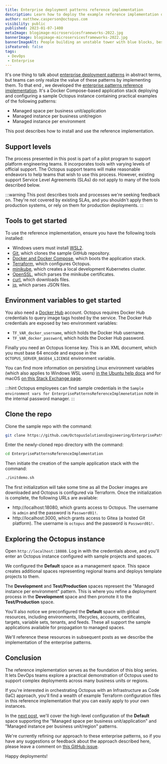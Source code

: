 ```yaml
---
title: Enterprise deployment patterns reference implementation
description: Learn how to deploy the example reference implementation demonstrating the enterprise patterns.
author: matthew.casperson@octopus.com
visibility: public
published: 2023-01-07-1400
metaImage: blogimage-microservicesframeworks-2022.jpg
bannerImage: blogimage-microservicesframeworks-2022.jpg
bannerImageAlt: People building an unstable tower with blue blocks, beside 2 people building a stable, lower tower with blue blocks.
isFeatured: false
tags:
 - DevOps
 - Enterprise
---
```


It's one thing to talk about [enterprise deployment patterns](https://octopus.com/blog/enterprise-patterns) in abstract terms, but teams can only realize the value of these patterns by implementing them. To that end , we developed the [enterprise patterns reference implementation](https://github.com/OctopusSolutionsEngineering/EnterprisePatternsReferenceImplementation). It's a Docker Compose-based application stack deploying and configuring a sample Octopus instance containing practical examples of the following patterns:

- Managed space per business unit/application
- Managed instance per business unit/region
- Managed instance per environment

This post describes how to install and use the reference implementation.

## Support levels

The process presented in this post is part of a pilot program to support platform engineering teams. It incorporates tools with varying levels of official support. The Octopus support teams will make reasonable endeavors to help teams that wish to use this process. However, existing support Service Level Agreements (SLAs) do not apply to many of the tools described below.

:::warning 
This post describes tools and processes we're seeking feedback on. They're not covered by existing SLAs, and you shouldn't apply them to production systems, or rely on them for production deployments. 
:::

## Tools to get started

To use the reference implementation, ensure you have the following tools installed:

* Windows users must install [WSL2](https://learn.microsoft.com/en-us/windows/wsl/install).
* [Git](https://git-scm.com/downloads), which clones the sample GitHub repository.
* [Docker and Docker Compose](https://docs.docker.com/get-docker/), which boots the application stack.
* [Terraform](https://developer.hashicorp.com/terraform/downloads), which configures Octopus.
* [minikube](https://minikube.sigs.k8s.io/docs/start/), which creates a local development Kubernetes cluster.
* [OpenSSL](https://www.openssl.org/), which parses the minikube certificates.
* [curl](https://curl.se/), which downloads files.
* [jq](https://stedolan.github.io/jq/), which parses JSON files.

## Environment variables to get started

You also need a [Docker Hub](https://hub.docker.com/) account. Octopus requires Docker Hub credentials to query image tags hosted by the service. The Docker Hub credentials are exposed by two environment variables:

* `TF_VAR_docker_username`, which holds the Docker Hub username.
* `TF_VAR_docker_password`, which holds the Docker Hub password.

Finally you need an Octopus license key. This is an XML document, which you must base 64 encode and expose in the `OCTOPUS_SERVER_BASE64_LICENSE` environment variable.

You can find more information on persisting Linux environment variables (which also applies to Windows WSL users) [in the Ubuntu help docs](https://help.ubuntu.com/community/EnvironmentVariables#Persistent_environment_variables) and for macOS [on this Stack Exchange page](https://apple.stackexchange.com/questions/356441/how-to-add-permanent-environment-variable-in-zsh).

:::hint
Octopus employees can find sample credentials in the `Sample environment vars for EnterprisePatternsReferenceImplmenetation` note in the internal password manager.
:::

## Clone the repo

Clone the sample repo with the command:

```bash
git clone https://github.com/OctopusSolutionsEngineering/EnterprisePatternsReferenceImplementation.git
```

Enter the newly-cloned repo directory with the command:

```bash
cd EnterprisePatternsReferenceImplementation
```

Then initiate the creation of the sample application stack with the command:

```bash
./initdemo.sh 
```

The first initialization will take some time as all the Docker images are downloaded and Octopus is configured via Terraform. Once the initialization is complete, the following URLs are available:

- http://localhost:18080, which grants access to Octopus. The username is `admin` and the password is `Password01!`.
- http://localhost:3000, which grants access to Gitea (a hosted Git platform). The username is `octopus` and the password is `Password01!`.

## Exploring the Octopus instance

Open `http://localhost:18080`. Log in with the credentials above, and you'll enter an Octopus instance configured with sample projects and spaces.

We configured the **Default** space as a management space. This space creates additional spaces representing regional teams and deploys template projects to them.

The **Development** and **Test/Production** spaces represent the "Managed instance per environment" pattern. This is where you refine a deployment process in the **Development** space and then promote it to the **Test/Production** space.

You'll also notice we preconfigured the **Default** space with global resources, including environments, lifecycles, accounts, certificates, targets, variable sets, tenants, and feeds. These all support the sample applications available for propagation to managed spaces.

We'll reference these resources in subsequent posts as we describe the implementation of the enterprise patterns.

## Conclusion

The reference implementation serves as the foundation of this blog series. It lets DevOps teams explore a practical demonstration of Octopus used to support complex deployments across many business units or regions.

If you're interested in orchestrating Octopus with an Infrastructure as Code (IaC) approach, you'll find a wealth of example Terraform configuration files in this reference implementation that you can easily apply to your own instances.

In the [next post](https://octopus.com/blog/managed-space-pattern), we'll cover the high-level configuration of the **Default** space supporting the "Managed space per business unit/application" and "Managed instance per business unit/region" patterns.

We're currently refining our approach to these enterprise patterns, so if you have any suggestions or feedback about the approach described here, please leave a comment on [this GitHub issue](https://github.com/OctopusSolutionsEngineering/EnterprisePatternsReferenceImplementation/issues/1).

Happy deployments!